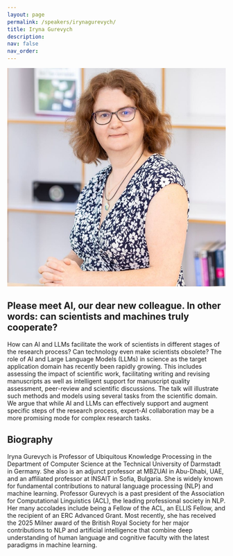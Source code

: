 ```yaml
---
layout: page
permalink: /speakers/irynagurevych/
title: Iryna Gurevych
description:
nav: false
nav_order:
---
```


<img src="/assets/img/speakers/iryna-gurevych.jpeg" class="img-fluid img-center speaker-img" alt="Iryna Gurevych">

## Please meet AI, our dear new colleague. In other words: can scientists and machines truly cooperate?

How can AI and LLMs facilitate the work of scientists in different stages of the research process? Can technology even make scientists obsolete? The role of AI and Large Language Models (LLMs) in science as the target application domain has recently been rapidly growing. This includes assessing the impact of scientific work, facilitating writing and revising manuscripts as well as intelligent support for manuscript quality assessment, peer-review and scientific discussions. The talk will illustrate such methods and models using several tasks from the scientific domain. We argue that while AI and LLMs can effectively support and augment specific steps of the research process, expert-AI collaboration may be a more promising mode for complex research tasks.

## Biography

Iryna Gurevych is Professor of Ubiquitous Knowledge Processing in the Department of Computer Science at the Technical University of Darmstadt in Germany. She also is an adjunct professor at MBZUAI in Abu-Dhabi, UAE, and an affiliated professor at INSAIT in Sofia, Bulgaria. She is widely known for fundamental contributions to natural language processing (NLP) and machine learning. Professor Gurevych is a past president of the Association for Computational Linguistics (ACL), the leading professional society in NLP. Her many accolades include being a Fellow of the ACL, an ELLIS Fellow, and the recipient of an ERC Advanced Grant. Most recently, she has received the 2025 Milner award of the British Royal Society for her major contributions to NLP and artificial intelligence that combine deep understanding of human language and cognitive faculty with the latest paradigms in machine learning.

